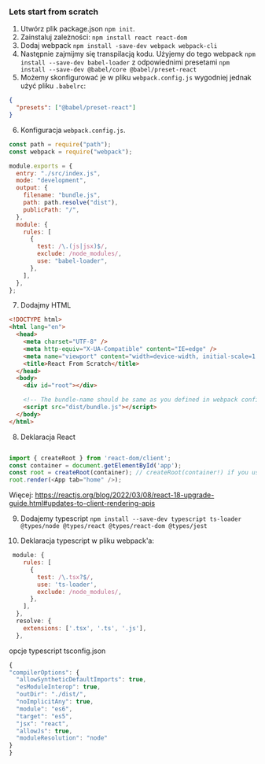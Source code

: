 ### Lets start from scratch

1. Utwórz plik package.json `npm init`.
2. Zainstaluj zależności: `npm install react react-dom`
3. Dodaj webpack `npm install -save-dev webpack webpack-cli`
4. Następnie zajmijmy się transpilacją kodu. Użyjemy do tego webpack `npm install --save-dev babel-loader` z odpowiednimi presetami `npm install --save-dev @babel/core @babel/preset-react`
5. Możemy skonfigurować je w pliku `webpack.config.js` wygodniej jednak użyć pliku `.babelrc`:

```json
{
  "presets": ["@babel/preset-react"]
}
```

6. Konfiguracja `webpack.config.js`.

```javascript
const path = require("path");
const webpack = require("webpack");

module.exports = {
  entry: "./src/index.js",
  mode: "development",
  output: {
    filename: "bundle.js",
    path: path.resolve("dist"),
    publicPath: "/",
  },
  module: {
    rules: [
      {
        test: /\.(js|jsx)$/,
        exclude: /node_modules/,
        use: "babel-loader",
      },
    ],
  },
};
```

7. Dodajmy HTML

```html
<!DOCTYPE html>
<html lang="en">
  <head>
    <meta charset="UTF-8" />
    <meta http-equiv="X-UA-Compatible" content="IE=edge" />
    <meta name="viewport" content="width=device-width, initial-scale=1.0" />
    <title>React From Scratch</title>
  </head>
  <body>
    <div id="root"></div>

    <!-- The bundle-name should be same as you defined in webpack config file -->
    <script src="dist/bundle.js"></script>
  </body>
</html>
```

8. Deklaracja React

```javascript

import { createRoot } from 'react-dom/client';
const container = document.getElementById('app');
const root = createRoot(container); // createRoot(container!) if you use TypeScript
root.render(<App tab="home" />);
```
Więcej: https://reactjs.org/blog/2022/03/08/react-18-upgrade-guide.html#updates-to-client-rendering-apis

9. Dodajemy typescript `npm install --save-dev typescript ts-loader @types/node @types/react @types/react-dom @types/jest`

10. Deklaracja typescript w pliku webpack'a:

```javascript
 module: {
    rules: [
      {
        test: /\.tsx?$/,
        use: 'ts-loader',
        exclude: /node_modules/,
      },
    ],
  },
  resolve: {
    extensions: ['.tsx', '.ts', '.js'],
  },
```

opcje typescript tsconfig.json

```javascript
{
"compilerOptions": {
  "allowSyntheticDefaultImports": true,
  "esModuleInterop": true,
  "outDir": "./dist/",
  "noImplicitAny": true,
  "module": "es6",
  "target": "es5",
  "jsx": "react",
  "allowJs": true,
  "moduleResolution": "node"
}
}
```


